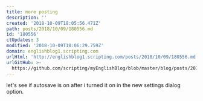 ```yaml
---
title: more posting
description: ''
created: '2018-10-09T18:05:56.471Z'
path: posts/2018/10/09/180556.md
id: '180556'
ctUpdates: 3
modified: '2018-10-09T18:06:29.759Z'
domain: englishblog1.scripting.com
urlHtml: 'http://englishblog1.scripting.com/posts/2018/10/09/180556.md'
urlGitHub: >-
  https://github.com/scripting/myEnglishBlog/blob/master/blog/posts/2018/10/09/180556.md
---
```

let's see if autosave is on after i turned it on in the new settings dialog option.
